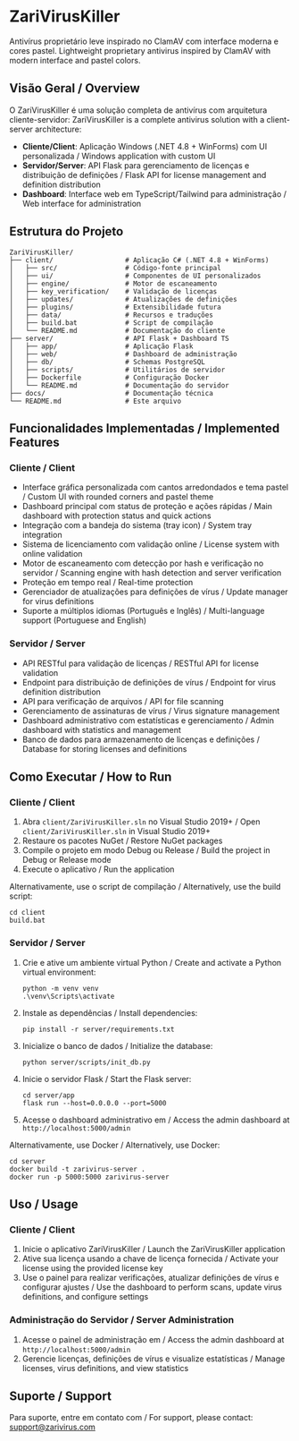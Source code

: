 # ZariVirusKiller

Antivírus proprietário leve inspirado no ClamAV com interface moderna e cores pastel.
Lightweight proprietary antivirus inspired by ClamAV with modern interface and pastel colors.

## Visão Geral / Overview

O ZariVirusKiller é uma solução completa de antivírus com arquitetura cliente-servidor:
ZariVirusKiller is a complete antivirus solution with a client-server architecture:

- **Cliente/Client**: Aplicação Windows (.NET 4.8 + WinForms) com UI personalizada / Windows application with custom UI
- **Servidor/Server**: API Flask para gerenciamento de licenças e distribuição de definições / Flask API for license management and definition distribution
- **Dashboard**: Interface web em TypeScript/Tailwind para administração / Web interface for administration

## Estrutura do Projeto

```
ZariVirusKiller/
├── client/                  # Aplicação C# (.NET 4.8 + WinForms)
│   ├── src/                 # Código-fonte principal
│   ├── ui/                  # Componentes de UI personalizados
│   ├── engine/              # Motor de escaneamento
│   ├── key_verification/    # Validação de licenças
│   ├── updates/             # Atualizações de definições
│   ├── plugins/             # Extensibilidade futura
│   ├── data/                # Recursos e traduções
│   ├── build.bat            # Script de compilação
│   └── README.md            # Documentação do cliente
├── server/                  # API Flask + Dashboard TS
│   ├── app/                 # Aplicação Flask
│   ├── web/                 # Dashboard de administração
│   ├── db/                  # Schemas PostgreSQL
│   ├── scripts/             # Utilitários de servidor
│   ├── Dockerfile           # Configuração Docker
│   └── README.md            # Documentação do servidor
├── docs/                    # Documentação técnica
└── README.md                # Este arquivo
```

## Funcionalidades Implementadas / Implemented Features

### Cliente / Client

- Interface gráfica personalizada com cantos arredondados e tema pastel / Custom UI with rounded corners and pastel theme
- Dashboard principal com status de proteção e ações rápidas / Main dashboard with protection status and quick actions
- Integração com a bandeja do sistema (tray icon) / System tray integration
- Sistema de licenciamento com validação online / License system with online validation
- Motor de escaneamento com detecção por hash e verificação no servidor / Scanning engine with hash detection and server verification
- Proteção em tempo real / Real-time protection
- Gerenciador de atualizações para definições de vírus / Update manager for virus definitions
- Suporte a múltiplos idiomas (Português e Inglês) / Multi-language support (Portuguese and English)

### Servidor / Server

- API RESTful para validação de licenças / RESTful API for license validation
- Endpoint para distribuição de definições de vírus / Endpoint for virus definition distribution
- API para verificação de arquivos / API for file scanning
- Gerenciamento de assinaturas de vírus / Virus signature management
- Dashboard administrativo com estatísticas e gerenciamento / Admin dashboard with statistics and management
- Banco de dados para armazenamento de licenças e definições / Database for storing licenses and definitions

## Como Executar / How to Run

### Cliente / Client

1. Abra `client/ZariVirusKiller.sln` no Visual Studio 2019+ / Open `client/ZariVirusKiller.sln` in Visual Studio 2019+
2. Restaure os pacotes NuGet / Restore NuGet packages
3. Compile o projeto em modo Debug ou Release / Build the project in Debug or Release mode
4. Execute o aplicativo / Run the application

Alternativamente, use o script de compilação / Alternatively, use the build script:
```
cd client
build.bat
```

### Servidor / Server

1. Crie e ative um ambiente virtual Python / Create and activate a Python virtual environment:
   ```
   python -m venv venv
   .\venv\Scripts\activate
   ```

2. Instale as dependências / Install dependencies:
   ```
   pip install -r server/requirements.txt
   ```

3. Inicialize o banco de dados / Initialize the database:
   ```
   python server/scripts/init_db.py
   ```

4. Inicie o servidor Flask / Start the Flask server:
   ```
   cd server/app
   flask run --host=0.0.0.0 --port=5000
   ```

5. Acesse o dashboard administrativo em / Access the admin dashboard at `http://localhost:5000/admin`

Alternativamente, use Docker / Alternatively, use Docker:
```
cd server
docker build -t zarivirus-server .
docker run -p 5000:5000 zarivirus-server
```

## Uso / Usage

### Cliente / Client

1. Inicie o aplicativo ZariVirusKiller / Launch the ZariVirusKiller application
2. Ative sua licença usando a chave de licença fornecida / Activate your license using the provided license key
3. Use o painel para realizar verificações, atualizar definições de vírus e configurar ajustes / Use the dashboard to perform scans, update virus definitions, and configure settings

### Administração do Servidor / Server Administration

1. Acesse o painel de administração em / Access the admin dashboard at `http://localhost:5000/admin`
2. Gerencie licenças, definições de vírus e visualize estatísticas / Manage licenses, virus definitions, and view statistics

## Suporte / Support

Para suporte, entre em contato com / For support, please contact: support@zarivirus.com
